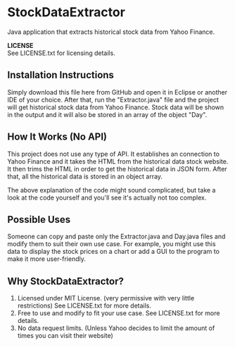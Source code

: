 # StockDataExtractor
Java application that extracts historical stock data from Yahoo Finance.

**LICENSE**<br/>
See LICENSE.txt for licensing details.

## Installation Instructions
Simply download this file here from GitHub and open it in Eclipse or another IDE of your choice. After that, run the "Extractor.java" file and the project will get historical stock data from Yahoo Finance. Stock data will be shown in the output and it will also be stored in an array of the object "Day".

## How It Works (No API)
This project does not use any type of API. It establishes an connection to Yahoo Finance and it takes the HTML from the historical data stock website. It then trims the HTML in order to get the historical data in JSON form. After that, all the historical data is stored in an object array.

The above explanation of the code might sound complicated, but take a look at the code yourself and you'll see it's actually not too complex.

## Possible Uses
Someone can copy and paste only the Extractor.java and Day.java files and modify them to suit their own use case. For example, you might use this data to display the stock prices on a chart or add a GUI to the program to make it more user-friendly.

## Why StockDataExtractor?
1. Licensed under MIT License. (very permissive with very little restrictions) See LICENSE.txt for more details.
2. Free to use and modify to fit your use case. See LICENSE.txt for more details.
3. No data request limits. (Unless Yahoo decides to limit the amount of times you can visit their website)
